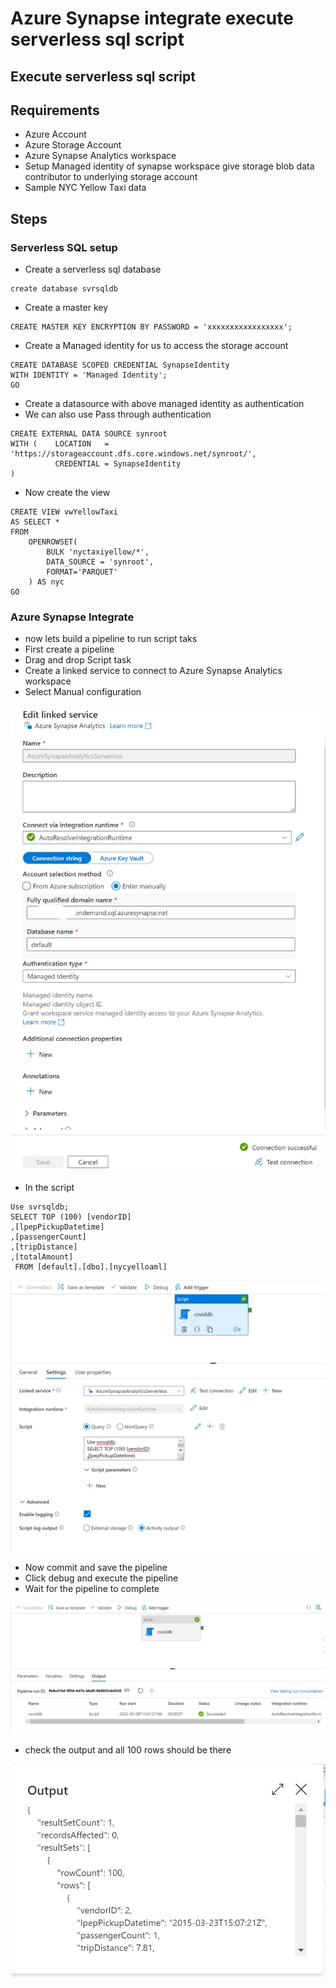# Azure Synapse integrate execute serverless sql script

## Execute serverless sql script

## Requirements

- Azure Account
- Azure Storage Account
- Azure Synapse Analytics workspace
- Setup Managed identity of synapse workspace give storage blob data contributor to underlying storage account
- Sample NYC Yellow Taxi data

## Steps

### Serverless SQL setup

- Create a serverless sql database 

```
create database svrsqldb
```

- Create a master key

```
CREATE MASTER KEY ENCRYPTION BY PASSWORD = 'xxxxxxxxxxxxxxxxx';
```

- Create a Managed identity for us to access the storage account

```
CREATE DATABASE SCOPED CREDENTIAL SynapseIdentity
WITH IDENTITY = 'Managed Identity';
GO
```

- Create a datasource with above managed identity as authentication
- We can also use Pass through authentication

```
CREATE EXTERNAL DATA SOURCE synroot
WITH (    LOCATION   = 'https://storageaccount.dfs.core.windows.net/synroot/',
          CREDENTIAL = SynapseIdentity
)
```

- Now create the view

```
CREATE VIEW vwYellowTaxi
AS SELECT *
FROM
    OPENROWSET(
        BULK 'nyctaxiyellow/*',
        DATA_SOURCE = 'synroot',
        FORMAT='PARQUET'
    ) AS nyc
GO
```

### Azure Synapse Integrate

- now lets build a pipeline to run script taks
- First create a pipeline
- Drag and drop Script task
- Create a linked service to connect to Azure Synapse Analytics workspace
- Select Manual configuration

![Entire Flow](https://github.com/balakreshnan/Samples2022/blob/main/SynapseIntegrate/Images/scripttask1.jpg "Entire Flow")

- In the script

```
Use svrsqldb;
SELECT TOP (100) [vendorID]
,[lpepPickupDatetime]
,[passengerCount]
,[tripDistance]
,[totalAmount]
 FROM [default].[dbo].[nycyelloaml]
 ```

 ![Entire Flow](https://github.com/balakreshnan/Samples2022/blob/main/SynapseIntegrate/Images/scripttask2.jpg "Entire Flow")

- Now commit and save the pipeline
- Click debug and execute the pipeline
- Wait for the pipeline to complete

![Entire Flow](https://github.com/balakreshnan/Samples2022/blob/main/SynapseIntegrate/Images/scripttask3.jpg "Entire Flow")

- check the output and all 100 rows should be there

![Entire Flow](https://github.com/balakreshnan/Samples2022/blob/main/SynapseIntegrate/Images/scripttask4.jpg "Entire Flow")